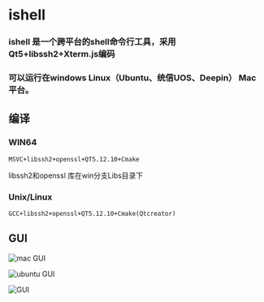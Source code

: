 # ishell

<h3>ishell 是一个跨平台的shell命令行工具，采用Qt5+libssh2+Xterm.js编码</h3>
<h3>可以运行在windows Linux（Ubuntu、统信UOS、Deepin） Mac 平台。</h3>

## 编译

### WIN64

  ```
  MSVC+libssh2+openssl+QT5.12.10+Cmake
  ```
  libssh2和openssl 库在win分支Libs目录下

### Unix/Linux

  ```
  GCC+libssh2+openssl+QT5.12.10+Cmake(Qtcreator)
  ```

## GUI

  ![mac GUI](https://raw.githubusercontent.com/yz-java/ishell/dev/gui-mac.png)

  ![ubuntu GUI](https://raw.githubusercontent.com/yz-java/ishell/dev/gui-ubuntu.png)

  ![GUI](https://raw.githubusercontent.com/yz-java/ishell/dev/gui.png)